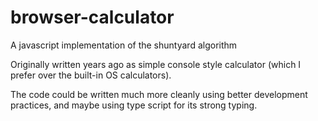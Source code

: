 # browser-calculator
A javascript implementation of the shuntyard algorithm

Originally written years ago as simple console style calculator (which I prefer over the built-in OS calculators).

The code could be written much more cleanly using better development practices, and maybe using type script for its strong typing.
